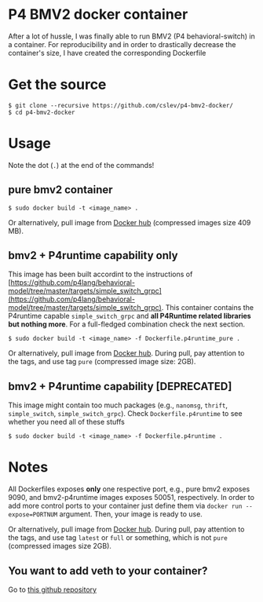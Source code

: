 # P4 BMV2 docker container
After a lot of hussle, I was finally able to run BMV2 (P4 behavioral-switch) in a container. For reproducibility and in order to drastically decrease the container's size, I have created the corresponding Dockerfile

# Get the source
```
$ git clone --recursive https://github.com/cslev/p4-bmv2-docker/
$ cd p4-bmv2-docker
```
# Usage
Note the dot (`.`) at the end of the commands!

## pure bmv2 container 
```
$ sudo docker build -t <image_name> .
```
Or alternatively, pull image from [Docker hub](https://hub.docker.com/r/cslev/p4-bmv2/) (compressed images size 409 MB).

## bmv2 + P4runtime capability only
This image has been built accordint to the instructions of [https://github.com/p4lang/behavioral-model/tree/master/targets/simple_switch_grpc](https://github.com/p4lang/behavioral-model/tree/master/targets/simple_switch_grpc).
This container contains the P4runtime capable `simple_switch_grpc` and **all P4Runtime related libraries but nothing more**. 
For a full-fledged combination check the next section.
```
$ sudo docker build -t <image_name> -f Dockerfile.p4runtime_pure .
```

Or alternatively, pull image from [Docker hub](https://hub.docker.com/r/cslev/p4-bmv2-p4runtime/).
During pull, pay attention to the tags, and use tag `pure` (compressed image size: 2GB).


## bmv2 + P4runtime capability [DEPRECATED]
This image might contain too much packages (e.g., `nanomsg`, `thrift`, `simple_switch`, `simple_switch_grpc`). 
Check `Dockerfile.p4runtime` to see whether you need all of these stuffs
```
$ sudo docker build -t <image_name> -f Dockerfile.p4runtime .
```
# Notes
All Dockerfiles exposes **only** one respective port, e.g., pure bmv2 exposes 9090, and bmv2-p4runtime images exposes 50051, respectively.
In order to add more control ports to your container just define them via `docker run --expose=PORTNUM` argument.
Then, your image is ready to use.

Or alternatively, pull image from [Docker hub](https://hub.docker.com/r/cslev/p4-bmv2-p4runtime/).
During pull, pay attention to the tags, and use tag `latest` or `full` or something, which is not `pure` (compressed images size 2GB).


## You want to add veth to your container?
Go to [this github repository](https://github.com/cslev/add_veth_to_docker) 

